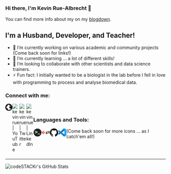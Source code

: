 ### Hi there, I'm Kevin Rue-Albrecht 👋

You can find more info about my on my [blogdown][website].

## I'm a Husband, Developer, and Teacher!

- 🔭 I’m currently working on various academic and community projects (Come back soon for links!)
- 🌱 I’m currently learning ... a lot of different skills!
- 👯 I’m looking to collaborate with other scientists and data science trainers.
- ⚡ Fun fact: I initially wanted to be a biologist in the lab before I fell in love with programming to process and analyse biomedical data.

<!--
**kevinrue/kevinrue** is a ✨ _special_ ✨ repository because its `README.md` (this file) appears on your GitHub profile.

Here are some ideas to get you started:

- 🤔 I’m looking for help with ...
- 💬 Ask me about ...
- 📫 How to reach me: ...
- 😄 Pronouns: ...


Shoutout to https://www.youtube.com/watch?v=ECuqb5Tv9qI&ab_channel=codeSTACKr for inspiration.
-->

### Connect with me:

[<img align="left" alt="https://kevinrue.github.io/" width="22px" src="https://raw.githubusercontent.com/iconic/open-iconic/master/svg/globe.svg" />][website]
[<img align="left" alt="kevinrue | YouTube" width="22px" src="https://cdn.jsdelivr.net/npm/simple-icons@v3/icons/youtube.svg" />][youtube]
[<img align="left" alt="kevinrue | Twitter" width="22px" src="https://cdn.jsdelivr.net/npm/simple-icons@v3/icons/twitter.svg" />][twitter]
[<img align="left" alt="kevinrue | LinkedIn" width="22px" src="https://cdn.jsdelivr.net/npm/simple-icons@v3/icons/linkedin.svg" />][linkedin]

<br />

### Languages and Tools:

[<img align="left" alt="Terminal" width="26px" src="https://raw.githubusercontent.com/github/explore/80688e429a7d4ef2fca1e82350fe8e3517d3494d/topics/terminal/terminal.png" />][terminal]
[<img align="left" alt="Git" width="26px" src="https://raw.githubusercontent.com/github/explore/80688e429a7d4ef2fca1e82350fe8e3517d3494d/topics/git/git.png" />][git]
[<img align="left" alt="GitHub" width="26px" src="https://raw.githubusercontent.com/github/explore/78df643247d429f6cc873026c0622819ad797942/topics/github/github.png" />][github]
[<img align="left" alt="Visual Studio Code" width="26px" src="https://raw.githubusercontent.com/github/explore/80688e429a7d4ef2fca1e82350fe8e3517d3494d/topics/visual-studio-code/visual-studio-code.png" />][visual-studio-code]

(Come back soon for more icons ... as I catch'em all!)

<br />
<br />

---

<img align="left" alt="codeSTACKr's GitHub Stats" src="https://github-readme-stats.vercel.app/api?username=kevinrue&show_icons=true&hide_border=true" />

[website]: https://kevinrue.github.io/
[youtube]: https://www.youtube.com/channel/UCVKqywTvr509fIDy-tlcu8A
[twitter]: https://twitter.com/KevinRUE67
[linkedin]: https://www.linkedin.com/in/kevin-rue-albrecht/
[terminal]: https://en.wikipedia.org/wiki/Terminal_(macOS)
[git]: https://git-scm.com/
[github]: https://github.com/
[visual-studio-code]: https://code.visualstudio.com/
